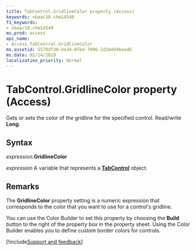 ```yaml
---
title: TabControl.GridlineColor property (Access)
keywords: vbaac10.chm14549
f1_keywords:
- vbaac10.chm14549
ms.prod: access
api_name:
- Access.TabControl.GridlineColor
ms.assetid: 5570df30-be34-07b4-7096-1d1bdd46ead6
ms.date: 02/14/2019
localization_priority: Normal
---
```



# TabControl.GridlineColor property (Access)

Gets or sets the color of the gridline for the specified control. Read/write **Long**.


## Syntax

_expression_.**GridlineColor**

_expression_ A variable that represents a **[TabControl](Access.TabControl.md)** object.


## Remarks

The **GridlineColor** property setting is a numeric expression that corresponds to the color that you want to use for a control's gridline.

You can use the Color Builder to set this property by choosing the **Build** button to the right of the property box in the property sheet. Using the Color Builder enables you to define custom border colors for controls.




[!include[Support and feedback](~/includes/feedback-boilerplate.md)]